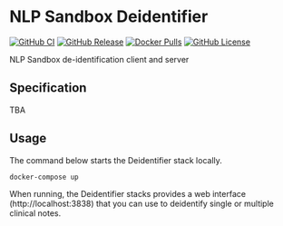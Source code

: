 # NLP Sandbox Deidentifier

[![GitHub CI](https://img.shields.io/github/workflow/status/Sage-Bionetworks/nlp-sandbox-deidentifier/ci.svg?color=94398d&labelColor=555555&logoColor=ffffff&style=for-the-badge&logo=github)](https://github.com/Sage-Bionetworks/nlp-sandbox-deidentifier)
[![GitHub Release](https://img.shields.io/github/release/Sage-Bionetworks/nlp-sandbox-deidentifier.svg?include_prereleases&color=94398d&labelColor=555555&logoColor=ffffff&style=for-the-badge&logo=github)](https://github.com/Sage-Bionetworks/nlp-sandbox-deidentifier/releases)
[![Docker Pulls](https://img.shields.io/docker/pulls/nlpsandbox/date-annotator-example.svg?color=94398d&labelColor=555555&logoColor=ffffff&style=for-the-badge&label=pulls&logo=docker)](https://hub.docker.com/r/nlpsandbox/date-annotator-example)
[![GitHub License](https://img.shields.io/github/license/Sage-Bionetworks/nlp-sandbox-deidentifier.svg?color=94398d&labelColor=555555&logoColor=ffffff&style=for-the-badge&logo=github)](https://github.com/Sage-Bionetworks/nlp-sandbox-deidentifier)

NLP Sandbox de-identification client and server

## Specification

TBA

## Usage

The command below starts the Deidentifier stack locally.

    docker-compose up

When running, the Deidentifier stacks provides a web interface (http://localhost:3838)
that you can use to deidentify single or multiple clinical notes.